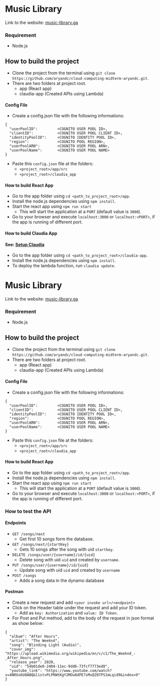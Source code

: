 # Music Library
Link to the website: [music-library.ga](https://music-library.ga/)

### Requirement
* Node.js

## How to build the project

* Clone the project from the terminal using ``` git clone https://github.com/aryandc/cloud-computing-midterm-aryandc.git ```.
* There are two folders at project root.
    * app (React app)
    * claudia-app (Created APIs using Lambda)

#### Config File
* Create a config.json file with the following informations:

```
{
  "userPoolID":         <COGNITO USER POOL ID>,
  "clientID":           <COGNITO USER POOL CLIENT ID>,
  "identityPoolID":     <COGNITO IDENTITY POOL ID>,
  "region":             <COGNITO POOL REGION>,
  "userPoolARN":        <COGNITO USER POOL ARN>,
  "userPoolName":       <COGNITO USER POOL NAME>
}
```
* Paste this `config.json` file at the folders:
    * `<project_root>/app/src`
    * `<project_root>/claudia_app`

#### How to build React App

* Go to the app folder using ``` cd <path_to_project_root>/app ```.
* Install the node.js dependencies using ``` npm install ```.
* Start the react app using ``` npm run start ```
    * This will start the application at a `PORT` (default value is `3000`).
* Go to your browser and execute ``` localhost:3000 ``` or ``` localhost:<PORT> ```, if the app is running of different port.

#### How to build Claudia App
#### See: [Setup Claudia](https://claudiajs.com/tutorials/hello-world-api-gateway.html)

* Go to the app folder using ``` cd <path_to_project_root>/claudia-app ```.
* Install the node.js dependencies using ``` npm install ```.
* To deploy the lambda function, run `claudia update`.

# Music Library
Link to the website: [music-library.ga](https://music-library.ga/)

### Requirement
* Node.js

## How to build the project

* Clone the project from the terminal using ``` git clone https://github.com/aryandc/cloud-computing-midterm-aryandc.git ```.
* There are two folders at project root.
    * app (React app)
    * claudia-app (Created APIs using Lambda)

#### Config File
* Create a config.json file with the following informations:

```
{
  "userPoolID":         <COGNITO USER POOL ID>,
  "clientID":           <COGNITO USER POOL CLIENT ID>,
  "identityPoolID":     <COGNITO IDENTITY POOL ID>,
  "region":             <COGNITO POOL REGION>,
  "userPoolARN":        <COGNITO USER POOL ARN>,
  "userPoolName":       <COGNITO USER POOL NAME>
}
```
* Paste this `config.json` file at the folders:
    * `<project_root>/app/src`
    * `<project_root>/claudia_app`

#### How to build React App

* Go to the app folder using ``` cd <path_to_project_root>/app ```.
* Install the node.js dependencies using ``` npm install ```.
* Start the react app using ``` npm run start ```
    * This will start the application at a `PORT` (default value is `3000`).
* Go to your browser and execute ``` localhost:3000 ``` or ``` localhost:<PORT> ```, if the app is running of different port.

### How to test the API

#### Endpoints
* `GET /songs/next`
    * Get first 10 songs form the database.
* `GET /songs/next/{startKey}`
    * Gets 10 songs after the song with uid `startkey`.
* `DELETE /songs/user/{username}/id/{uid}`
    * Delete song with uid `uid` and created by `username`.
* `PUT /songs/user/{username}/id/{uid}`
    * Update song with uid `uid` and created by `username`
* `POST /songs`
    * Adds a song data in the dynamo database

#### Postman
* Create a new request and add `<your invoke url>/<endpoint>`
* Click on the Header table under the request and add your ID token.
    * Add as `key: Authorization` and `value: ID Token`.
* For Post and Put method, add to the body of the request in json format as show below:
```
{
  "album": "After Hours",
  "artist": "The Weeknd",
  "song": "Blinding Light (Audio)",
  "cover_img": "https://upload.wikimedia.org/wikipedia/en/c/c1/The_Weeknd_-_After_Hours.png",
  "release_year": 2020,
  "uid": "54b01de0-2404-11ec-9dd6-73fcf7773ed8",
  "youtube_link": "https://www.youtube.com/watch?v=4NRXx6U8ABQ&list=PLPRWtKgY2MOu8dPE7sMxQZ07PS1mLqid9&index=9"
}
```

